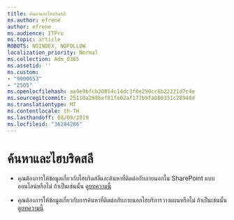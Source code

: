```yaml
---
title: ค้นหาและไฮบริดสลี
ms.author: efrene
author: efrene
ms.audience: ITPro
ms.topic: article
ROBOTS: NOINDEX, NOFOLLOW
localization_priority: Normal
ms.collection: Adm_O365
ms.assetid: ''
ms.custom:
- "9000653"
- "2505"
ms.openlocfilehash: aa9e9bfcb30854c14dc3f0e250cc6b22221d7c4e
ms.sourcegitcommit: 25110a298bef81fe02af177b9fa880331c28948d
ms.translationtype: MT
ms.contentlocale: th-TH
ms.lasthandoff: 08/09/2019
ms.locfileid: "36284286"
---
```

# <a name="search-and-hybrid"></a>ค้นหาและไฮบริดสลี

- คุณต้องการให้ข้อมูลเกี่ยวกับไฮบริดสลีและค้นหาที่ติดต่อกับภายนอกใน SharePoint แบบออนไลน์หรือไม่ ถ้าเป็นเช่นนั้น ดู[บทความนี้](https://docs.microsoft.com/sharepoint/hybrid/hybrid-search-in-sharepoint)

- คุณต้องการให้ข้อมูลเกี่ยวกับการค้นหาที่ติดต่อกับภายนอกไฮบริการวางแผนหรือไม่  ถ้าเป็นเช่นนั้น ดู[บทความนี้](https://docs.microsoft.com/sharepoint/hybrid/plan-hybrid-federated-search)




